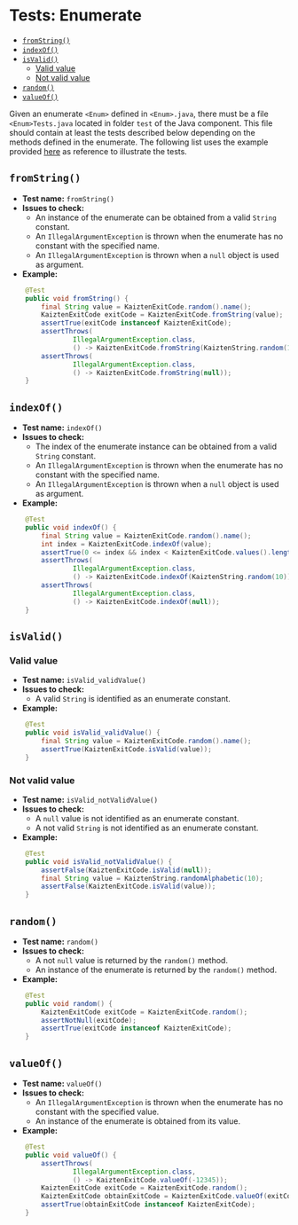 # Tests: Enumerate

- [`fromString()`](#fromstring)
- [`indexOf()`](#indexof)
- [`isValid()`](#isvalid)
  - [Valid value](#valid-value)
  - [Not valid value](#not-valid-value)
- [`random()`](#random)
- [`valueOf()`](#valueof)

Given an enumerate `<Enum>` defined in `<Enum>.java`, there must be a file `<Enum>Tests.java` located in folder `test` of the Java component. This file should contain at least the tests described below depending on the methods defined in the enumerate. The following list uses the example provided [here](https://github.com/kaizten/kaizten-base/blob/main/java/example_enumerate.md) as reference to illustrate the tests.

## `fromString()`

* **Test name:** `fromString()`
* **Issues to check:**
  * An instance of the enumerate can be obtained from a valid `String` constant.
  * An `IllegalArgumentException` is thrown when the enumerate has no constant with the specified name.
  * An `IllegalArgumentException` is thrown when a `null` object is used as argument.
* **Example:**
```java
    @Test
    public void fromString() {
        final String value = KaiztenExitCode.random().name();
        KaiztenExitCode exitCode = KaiztenExitCode.fromString(value);
        assertTrue(exitCode instanceof KaiztenExitCode);
        assertThrows(
                IllegalArgumentException.class,
                () -> KaiztenExitCode.fromString(KaiztenString.random(10)));
        assertThrows(
                IllegalArgumentException.class,
                () -> KaiztenExitCode.fromString(null));
    }
```

## `indexOf()`

* **Test name:** `indexOf()`
* **Issues to check:**
  * The index of the enumerate instance can be obtained from a valid `String` constant.
  * An `IllegalArgumentException` is thrown when the enumerate has no constant with the specified name.
  * An `IllegalArgumentException` is thrown when a `null` object is used as argument.
* **Example:**
```java
    @Test
    public void indexOf() {
        final String value = KaiztenExitCode.random().name();
        int index = KaiztenExitCode.indexOf(value);
        assertTrue(0 <= index && index < KaiztenExitCode.values().length);
        assertThrows(
                IllegalArgumentException.class,
                () -> KaiztenExitCode.indexOf(KaiztenString.random(10)));
        assertThrows(
                IllegalArgumentException.class,
                () -> KaiztenExitCode.indexOf(null));
    }
```

## `isValid()`

### Valid value

* **Test name:** `isValid_validValue()`
* **Issues to check:**
  * A valid `String` is identified as an enumerate constant.
* **Example:**
```java
    @Test
    public void isValid_validValue() {
        final String value = KaiztenExitCode.random().name();
        assertTrue(KaiztenExitCode.isValid(value));
    }
```

### Not valid value

* **Test name:** `isValid_notValidValue()`
* **Issues to check:**
  * A `null` value is not identified as an enumerate constant.
  * A not valid `String` is not identified as an enumerate constant.
* **Example:**
```java
    @Test
    public void isValid_notValidValue() {
        assertFalse(KaiztenExitCode.isValid(null));
        final String value = KaiztenString.randomAlphabetic(10);
        assertFalse(KaiztenExitCode.isValid(value));
    }
```

## `random()`

* **Test name:** `random()`
* **Issues to check:**
  * A not `null` value is returned by the `random()` method.
  * An instance of the enumerate is returned by the `random()` method.
* **Example:**
```java
    @Test
    public void random() {
        KaiztenExitCode exitCode = KaiztenExitCode.random();
        assertNotNull(exitCode);
        assertTrue(exitCode instanceof KaiztenExitCode);
    }
```

## `valueOf()`

* **Test name:** `valueOf()`
* **Issues to check:**
  * An `IllegalArgumentException` is thrown when the enumerate has no constant with the specified value.
  * An instance of the enumerate is obtained from its value.
* **Example:**
```java
    @Test
    public void valueOf() {
        assertThrows(
                IllegalArgumentException.class,
                () -> KaiztenExitCode.valueOf(-12345));
        KaiztenExitCode exitCode = KaiztenExitCode.random();                
        KaiztenExitCode obtainExitCode = KaiztenExitCode.valueOf(exitCode.code);
        assertTrue(obtainExitCode instanceof KaiztenExitCode);
    }
```
